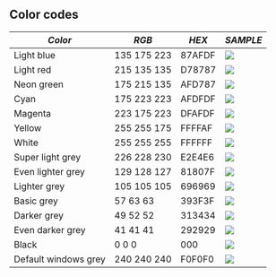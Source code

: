 ## Color codes

| *Color* | *RGB* | *HEX* | *SAMPLE* |
|---|---|---| ---|
| Light blue | 135 175 223 | 87AFDF | ![](https://cdn.rawgit.com/BastiTee/ubersettings/master/color-palette/87AFDF_c05737dd.svg) |
| Light red | 215 135 135 | D78787 | ![](https://cdn.rawgit.com/BastiTee/ubersettings/master/color-palette/D78787_c05737dd.svg) |
| Neon green | 175 215 135 | AFD787 | ![](https://cdn.rawgit.com/BastiTee/ubersettings/master/color-palette/AFD787_c05737dd.svg) |
| Cyan | 175 223 223 | AFDFDF | ![](https://cdn.rawgit.com/BastiTee/ubersettings/master/color-palette/AFDFDF_c05737dd.svg) |
| Magenta | 223 175 223 | DFAFDF | ![](https://cdn.rawgit.com/BastiTee/ubersettings/master/color-palette/DFAFDF_c05737dd.svg) |
| Yellow | 255 255 175 | FFFFAF | ![](https://cdn.rawgit.com/BastiTee/ubersettings/master/color-palette/FFFFAF_c05737dd.svg) |
| White | 255 255 255 | FFFFFF | ![](https://cdn.rawgit.com/BastiTee/ubersettings/master/color-palette/FFFFFF_c05737dd.svg) |
| Super light grey | 226 228 230 | E2E4E6 | ![](https://cdn.rawgit.com/BastiTee/ubersettings/master/color-palette/E2E4E6_c05737dd.svg) |
| Even lighter grey | 129 128 127 | 81807F | ![](https://cdn.rawgit.com/BastiTee/ubersettings/master/color-palette/81807F_c05737dd.svg) |
| Lighter grey | 105 105 105 | 696969 | ![](https://cdn.rawgit.com/BastiTee/ubersettings/master/color-palette/696969_c05737dd.svg) |
| Basic grey | 57 63 63 | 393F3F | ![](https://cdn.rawgit.com/BastiTee/ubersettings/master/color-palette/393F3F_c05737dd.svg) |
| Darker grey | 49 52 52 | 313434 | ![](https://cdn.rawgit.com/BastiTee/ubersettings/master/color-palette/313434_c05737dd.svg) |
| Even darker grey | 41 41 41 | 292929 | ![](https://cdn.rawgit.com/BastiTee/ubersettings/master/color-palette/292929_c05737dd.svg) |
| Black | 0 0 0 | 000 | ![](https://cdn.rawgit.com/BastiTee/ubersettings/master/color-palette/000_c05737dd.svg) |
| Default windows grey | 240 240 240 | F0F0F0 | ![](https://cdn.rawgit.com/BastiTee/ubersettings/master/color-palette/F0F0F0_c05737dd.svg) |
